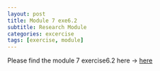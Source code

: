 ```yaml
---
layout: post
title: Module 7 exe6.2
subtitle: Research Module
categories: excercise
tags: [exercise, module]
---
```


[docs]: https://sudeshnaidoo.github.io/assets/pdf/Exe8_2B_exer6_2_Module7.xlsx

Please find the module 7 exercise6.2 here -> [here][docs]
